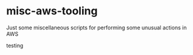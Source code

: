 # misc-aws-tooling
Just some miscellaneous scripts for performing some unusual actions in AWS

testing
